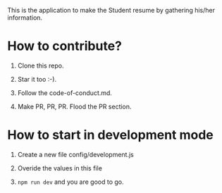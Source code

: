 This is the application to make the Student resume by gathering his/her information.

# How to contribute?
1) Clone this repo.

2) Star it too :-).

3) Follow the code-of-conduct.md.

4) Make PR, PR, PR. Flood the PR section.

# How to start in development mode
1) Create a new file config/development.js

2) Overide the values in this file

3) `npm run dev` and you are good to go.
